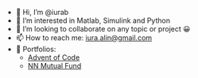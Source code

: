 - 👋 Hi, I’m @iurab
- 👀 I’m interested in Matlab, Simulink and Python
- 💞️ I’m looking to collaborate on any topic or project 😀
- 📫 How to reach me: iura.alin@gmail.com
- 📁 Portfolios:
    * [Advent of Code](https://github.com/iurab/advent_of_code)
    * [NN Mutual Fund](https://github.com/iurab/nn_mutual_fund)

<!---
iurab/iurab is a ✨ special ✨ repository because its `README.md` (this file) appears on your GitHub profile.
You can click the Preview link to take a look at your changes.
--->

